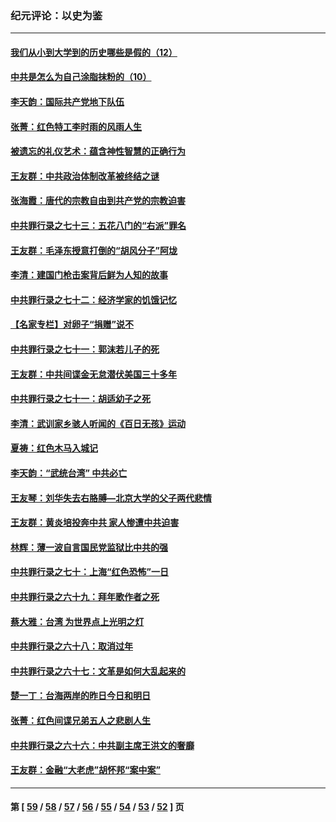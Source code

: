 ### 纪元评论：以史为鉴
---
#### [我们从小到大学到的历史哪些是假的（12）](../../pages/nsc1028/n13619491.md) 
#### [中共是怎么为自己涂脂抹粉的（10）](../../pages/nsc1028/n13615970.md) 
#### [李天韵：国际共产党地下队伍](../../pages/nsc1028/n13611808.md) 
#### [张菁：红色特工李时雨的风雨人生](../../pages/nsc1028/n13609187.md) 
#### [被遗忘的礼仪艺术：蕴含神性智慧的正确行为](../../pages/nsc1028/n13607119.md) 
#### [王友群：中共政治体制改革被终结之谜](../../pages/nsc1028/n13606004.md) 
#### [张海霞：唐代的宗教自由到共产党的宗教迫害](../../pages/nsc1028/n13604693.md) 
#### [中共罪行录之七十三：五花八门的“右派”罪名](../../pages/nsc1028/n13598550.md) 
#### [王友群：毛泽东授意打倒的“胡风分子”阿垅](../../pages/nsc1028/n13592541.md) 
#### [李清：建国门枪击案背后鲜为人知的故事](../../pages/nsc1028/n13589079.md) 
#### [中共罪行录之七十二：经济学家的饥饿记忆](../../pages/nsc1028/n13586930.md) 
#### [【名家专栏】对卵子“捐赠”说不](../../pages/nsc1028/n13581506.md) 
#### [中共罪行录之七十一：郭沫若儿子的死](../../pages/nsc1028/n13583779.md) 
#### [王友群：中共间谍金无怠潜伏美国三十多年](../../pages/nsc1028/n13574800.md) 
#### [中共罪行录之七十一：胡适幼子之死](../../pages/nsc1028/n13575380.md) 
#### [李清：武训家乡骇人听闻的《百日无孩》运动](../../pages/nsc1028/n13570011.md) 
#### [夏祷：红色木马入城记](../../pages/nsc1028/n13566468.md) 
#### [李天韵：“武统台湾” 中共必亡](../../pages/nsc1028/n13531538.md) 
#### [王友琴：刘华失去右胳膊—北京大学的父子两代悲情](../../pages/nsc1028/n13559130.md) 
#### [王友群：黄炎培投奔中共 家人惨遭中共迫害](../../pages/nsc1028/n13556189.md) 
#### [林辉：薄一波自言国民党监狱比中共的强](../../pages/nsc1028/n13555827.md) 
#### [中共罪行录之七十：上海“红色恐怖”一日](../../pages/nsc1028/n13554515.md) 
#### [中共罪行录之六十九：拜年歌作者之死](../../pages/nsc1028/n13548579.md) 
#### [蔡大雅：台湾 为世界点上光明之灯](../../pages/nsc1028/n13531530.md) 
#### [中共罪行录之六十八：取消过年](../../pages/nsc1028/n13546448.md) 
#### [中共罪行录之六十七：文革是如何大乱起来的](../../pages/nsc1028/n13544416.md) 
#### [楚一丁：台海两岸的昨日今日和明日](../../pages/nsc1028/n13531468.md) 
#### [张菁：红色间谍兄弟五人之悲剧人生](../../pages/nsc1028/n13534128.md) 
#### [中共罪行录之六十六：中共副主席王洪文的奢靡](../../pages/nsc1028/n13527941.md) 
#### [王友群：金融“大老虎”胡怀邦“案中案”](../../pages/nsc1028/n13523077.md) 

---
#### 第 [ [59](./59.md) / [58](./58.md) / [57](./57.md) / [56](./56.md) / [55](./55.md) / [54](./54.md) / [53](./53.md) / [52](./52.md) ] 页
